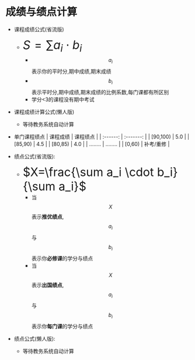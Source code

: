 # 成绩与绩点计算

- 课程成绩公式(省流版)
  - <font size=6>$S=\sum a_i \cdot b_i$</font>
    - $$a_i$$表示你的平时分,期中成绩,期末成绩
    - $$b_i$$表示平时分,期中成绩,期末成绩的比例系数,每门课都有所区别
    - 学分<3的课程没有期中考试
- 课程成绩计算公式(懒人版)
  - 等待教务系统自动计算
- 单门课程绩点
  | 课程成绩 | 课程绩点  |
  | :------: | :-------: |
  | [90,100) |    5.0    |
  | [85,90)  |    4.5    |
  | [80,85)  |    4.0    |
  | ........ | ........  |
  |  [0,60)  | 补考/重修 |

- 绩点公式(省流版):
  - <font size=6>$X=\frac{\sum a_i \cdot b_i}{\sum a_i}$</font>
     - 当$$X$$表示**推优绩点**,$$a_i$$与$$b_i$$表示你**必修课**的学分与绩点
     - 当$$X$$表示**出国绩点**,$$a_i$$与$$b_i$$表示你**每门课**的学分与绩点
- 绩点公式(懒人版):
  - 等待教务系统自动计算